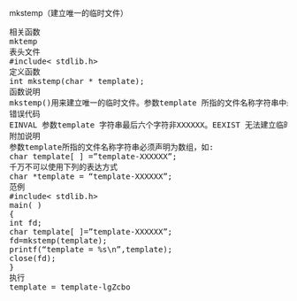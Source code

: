 mkstemp（建立唯一的临时文件）
<pre>相关函数
mktemp
表头文件
#include< stdlib.h>
定义函数
int mkstemp(char * template);
函数说明
mkstemp()用来建立唯一的临时文件。参数template 所指的文件名称字符串中最后六个字符必须是XXXXXX。Mkstemp()会以可读写模式和0600 权限来打开该文件，如果该文件不存在则会建立该文件。打开该文件后其文件描述词会返回。文件顺利打开后返回可读写的文件描述词。若果文件打开失败则返回NULL，并把错误代码存在errno 中。
错误代码
EINVAL 参数template 字符串最后六个字符非XXXXXX。EEXIST 无法建立临时文件。
附加说明
参数template所指的文件名称字符串必须声明为数组，如:
char template[ ] =”template-XXXXXX”;
千万不可以使用下列的表达方式
char *template = “template-XXXXXX”;
范例
#include< stdlib.h>
main( )
{
int fd;
char template[ ]=”template-XXXXXX”;
fd=mkstemp(template);
printf(“template = %s\n”,template);
close(fd);
}
执行
template = template-lgZcbo</pre>